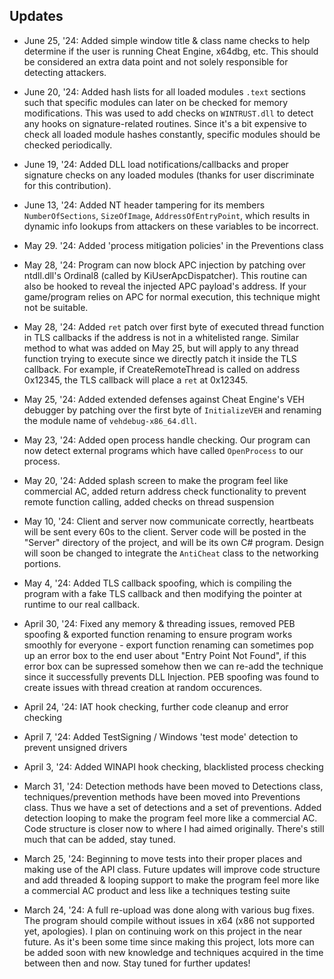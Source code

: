 ## Updates
- June 25, '24: Added simple window title & class name checks to help determine if the user is running Cheat Engine, x64dbg, etc. This should be considered an extra data point and not solely responsible for detecting attackers.

- June 20, '24: Added hash lists for all loaded modules `.text` sections such that specific modules can later on be checked for memory modifications. This was used to add checks on `WINTRUST.dll` to detect any hooks on signature-related routines. Since it's a bit expensive to check all loaded module hashes constantly, specific modules should be checked periodically.

- June 19, '24: Added DLL load notifications/callbacks and proper signature checks on any loaded modules (thanks for user discriminate for this contribution). 

- June 13, '24: Added NT header tampering for its members `NumberOfSections`, `SizeOfImage`, `AddressOfEntryPoint`, which results in dynamic info lookups from attackers on these variables to be incorrect.

- May 29. '24: Added 'process mitigation policies' in the Preventions class

- May 28, '24: Program can now block APC injection by patching over ntdll.dll's Ordinal8 (called by KiUserApcDispatcher). This routine can also be hooked to reveal the injected APC payload's address. If your game/program relies on APC for normal execution, this technique might not be suitable.

- May 28, '24: Added `ret` patch over first byte of executed thread function in TLS callbacks if the address is not in a whitelisted range. Similar method to what was added on May 25, but will apply to any thread function trying to execute since we directly patch it inside the TLS callback. For example, if CreateRemoteThread is called on address 0x12345, the TLS callback will place a `ret` at 0x12345.

- May 25, '24: Added extended defenses against Cheat Engine's VEH debugger by patching over the first byte of `InitializeVEH` and renaming the module name of `vehdebug-x86_64.dll`.

- May 23, '24: Added open process handle checking. Our program can now detect external programs which have called `OpenProcess` to our process.

- May 20, '24: Added splash screen to make the program feel like commercial AC, added return address check functionality to prevent remote function calling, added checks on thread suspension

- May 10, '24: Client and server now communicate correctly, heartbeats will be sent every 60s to the client. Server code will be posted in the "Server" directory of the project, and will be its own C# program. Design will soon be changed to integrate the `AntiCheat` class to the networking portions.

- May 4, '24: Added TLS callback spoofing, which is compiling the program with a fake TLS callback and then modifying the pointer at runtime to our real callback.

- April 30, '24: Fixed any memory & threading issues, removed PEB spoofing & exported function renaming to ensure program works smoothly for everyone - export function renaming can sometimes pop up an error box to the end user about "Entry Point Not Found", if this error box can be supressed somehow then we can re-add the technique since it successfully prevents DLL Injection. PEB spoofing was found to create issues with thread creation at random occurences. 

- April 24, '24: IAT hook checking, further code cleanup and error checking

- April 7, '24: Added TestSigning / Windows 'test mode' detection to prevent unsigned drivers

- April 3, '24: Added WINAPI hook checking, blacklisted process checking

- March 31, '24: Detection methods have been moved to Detections class, techniques/prevention methods have been moved into Preventions class. Thus we have a set of detections and a set of preventions. Added detection looping to make the program feel more like a commercial AC. Code structure is closer now to where I had aimed originally. There's still much that can be added, stay tuned.

- March 25, '24: Beginning to move tests into their proper places and making use of the API class. Future updates will improve code structure and add threaded & looping support to make the program feel more like a commercial AC product and less like a techniques testing suite

- March 24, '24: A full re-upload was done along with various bug fixes. The program should compile without issues in x64 (x86 not supported yet, apologies). I plan on continuing work on this project in the near future. As it's been some time since making this project, lots more can be added soon with new knowledge and techniques acquired in the time between then and now. Stay tuned for further updates!
